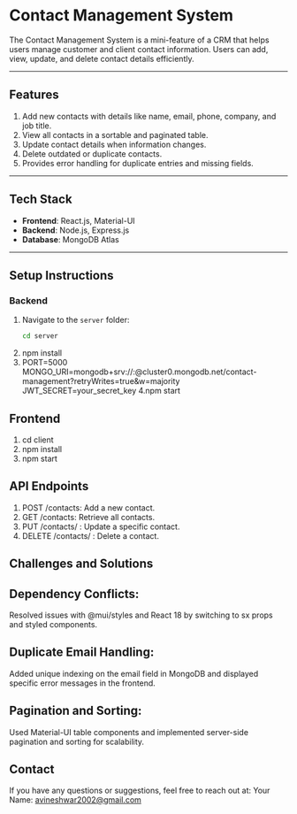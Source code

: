 # Contact Management System

The Contact Management System is a mini-feature of a CRM that helps users manage customer and client contact information. Users can add, view, update, and delete contact details efficiently.

---

## Features

1. Add new contacts with details like name, email, phone, company, and job title.
2. View all contacts in a sortable and paginated table.
3. Update contact details when information changes.
4. Delete outdated or duplicate contacts.
5. Provides error handling for duplicate entries and missing fields.

---

## Tech Stack

- **Frontend**: React.js, Material-UI
- **Backend**: Node.js, Express.js
- **Database**: MongoDB Atlas

---

## Setup Instructions

### Backend
1. Navigate to the `server` folder:
   ```bash
   cd server
2. npm install
3. PORT=5000
MONGO_URI=mongodb+srv://<username>:<password>@cluster0.mongodb.net/contact-management?retryWrites=true&w=majority
JWT_SECRET=your_secret_key
4.npm start
## Frontend 
1. cd client
2. npm install
3. npm start
## API Endpoints
1. POST /contacts: Add a new contact.
2. GET /contacts: Retrieve all contacts.
3. PUT /contacts/
  : Update a specific contact.
4. DELETE /contacts/
  : Delete a contact.

## Challenges and Solutions

## Dependency Conflicts:
  Resolved issues with @mui/styles and React 18 by switching to sx props and styled components.

## Duplicate Email Handling:
  Added unique indexing on the email field in MongoDB and displayed specific error messages in the frontend.

## Pagination and Sorting:
  Used Material-UI table components and implemented server-side pagination and sorting for scalability.

## Contact
If you have any questions or suggestions, feel free to reach out at:
Your Name: avineshwar2002@gmail.com
